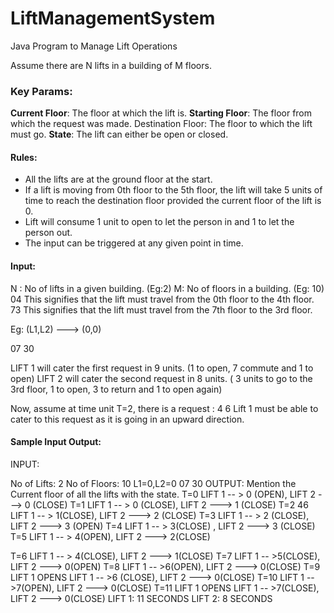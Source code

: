 # LiftManagementSystem
Java Program to Manage Lift Operations

Assume there are N lifts in a building of M floors.

### Key Params:
<b>Current Floor</b>​: The floor at which the lift is.
<b>Starting Floor</b>​: The floor from which the request was made. Destination Floor​: The floor to which the lift must go.
<b>State</b>: ​The lift can either be open or closed.

#### Rules:
- All the lifts are at the ground floor at the start.
- If a lift is moving from 0th floor to the 5th floor, the lift will take 5 units of time to reach
the destination floor provided the current floor of the lift is 0.
- Lift will consume 1 unit to open to let the person in and 1 to let the person out.
- The input can be triggered at any given point in time.

#### Input:

N : No of lifts in a given building. (Eg:2) 
M: No of floors in a building. (Eg: 10)
04
This signifies that the lift must travel from the 0th floor to the 4th floor.
73
This signifies that the lift must travel from the 7th floor to the 3rd floor.

Eg:
(L1,L2) ---> (0,0)

07 
30

LIFT 1 will cater the first request in 9 units. (1 to open, 7 commute and 1 to open)
LIFT 2 will cater the second request in 8 units. ( 3 units to go to the 3rd floor, 1 to open, 3 to return and 1 to open again)

Now, assume at time unit T=2, 
there is a request : 4 6
 Lift 1 must be able to cater to this request as it is going in an upward direction.

#### Sample Input Output:

INPUT:

No of Lifts: 2 No of Floors: 10
L1=0,L2=0
07 30
OUTPUT:
Mention the Current floor of all the lifts with the state.
T=0
LIFT 1 -- > 0 (OPEN), LIFT 2 ---> 0 (CLOSE)
T=1
LIFT 1 -- > 0 (CLOSE), LIFT 2 ---> 1 (CLOSE)
T=2
46
LIFT 1 -- > 1(CLOSE), LIFT 2 ---> 2 (CLOSE)
T=3
LIFT 1 -- > 2 (CLOSE), LIFT 2 ---> 3 (OPEN)
T=4
LIFT 1 -- > 3(CLOSE) , LIFT 2 ---> 3 (CLOSE)
T=5
LIFT 1 -- > 4(OPEN), LIFT 2 ---> 2(CLOSE)

T=6
LIFT 1 -- > 4(CLOSE), LIFT 2 ---> 1(CLOSE)
T=7
LIFT 1 -- >5(CLOSE), LIFT 2 ---> 0(OPEN)
T=8
LIFT 1 -- >6(OPEN), LIFT 2 ---> 0(CLOSE)
T=9
LIFT 1 OPENS
LIFT 1 -- >6 (CLOSE), LIFT 2 ---> 0(CLOSE)
T=10
LIFT 1 -- >7(OPEN), LIFT 2 ---> 0(CLOSE)
T=11
LIFT 1 OPENS
LIFT 1 -- >7(CLOSE), LIFT 2 ---> 0(CLOSE)
LIFT 1: 11 SECONDS LIFT 2: 8 SECONDS

